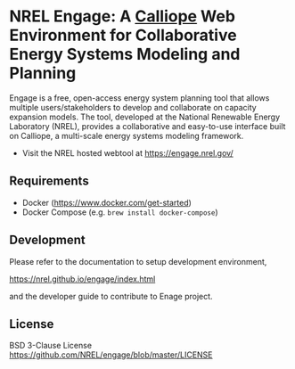 # NREL Engage: A [Calliope](https://github.com/calliope-project/calliope) Web Environment for Collaborative Energy Systems Modeling and Planning

Engage is a free, open-access energy system planning tool that allows multiple users/stakeholders to develop and collaborate on capacity expansion models. The tool, developed at the National Renewable Energy Laboratory (NREL), provides a collaborative and easy-to-use interface built on Calliope, a multi-scale energy systems modeling framework.

- Visit the NREL hosted webtool at https://engage.nrel.gov/


## Requirements
- Docker (https://www.docker.com/get-started)
- Docker Compose (e.g. ```brew install docker-compose```)


## Development

Please refer to the documentation to setup development environment,

https://nrel.github.io/engage/index.html

and the developer guide to contribute to Enage project.

## License
BSD 3-Clause License
https://github.com/NREL/engage/blob/master/LICENSE
